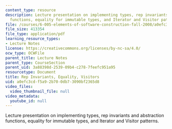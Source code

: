 ```yaml
---
content_type: resource
description: Lecture presentation on implementing types, rep invariants and abstraction
  functions, equality for immutable types, and Iterator and Visitor patterns.
file: /courses/6-005-elements-of-software-construction-fall-2008/a0efc3cdf5a92b700db73090bf2365d8_MIT6_005f08_lec14.pdf
file_size: 413354
file_type: application/pdf
learning_resource_types:
- Lecture Notes
license: https://creativecommons.org/licenses/by-nc-sa/4.0/
ocw_type: OCWFile
parent_title: Lecture Notes
parent_type: CourseSection
parent_uid: 3a88398d-2539-09b4-c278-7feefc951a95
resourcetype: Document
title: Rep Invariants, Equality, Visitors
uid: a0efc3cd-f5a9-2b70-0db7-3090bf2365d8
video_files:
  video_thumbnail_file: null
video_metadata:
  youtube_id: null
---
```

Lecture presentation on implementing types, rep invariants and abstraction functions, equality for immutable types, and Iterator and Visitor patterns.